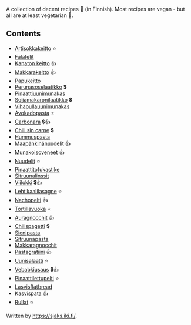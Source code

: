 A collection of decent recipes 🥘 (in Finnish). Most recipes are vegan - but all are at least vegetarian 🥦.

## Contents
- [Artisokkakeitto](/cookbook/keitot/artisokkakeitto) ⭐
- [Falafelit](/cookbook/uunissa/falafelit)
- [Kanaton keitto](/cookbook/keitot/kanaton_keitto) 👍
- [Makkarakeitto](/cookbook/keitot/makkarakeitto) 👍
- [Papukeitto](/cookbook/keitot/papukeitto)
- [Perunasoselaatikko](/cookbook/uunissa/perunasoselaatikko) 💲
- [Pinaattiuunimunakas](/cookbook/uunissa/pinaattiuunimunakas)
- [Soijamakaronilaatikko](/cookbook/uunissa/soijamakaronilaatikko) 💲
- [Vihapullauunimunakas](/cookbook/uunissa/vihapullauunimunakas)
- [Avokadopasta](/cookbook/pannulla/avokadopasta) ⭐
- [Carbonara](/cookbook/pannulla/carbonara) 💲👍
- [Chili sin carne](/cookbook/pannulla/chilisincarne) 💲
- [Hummuspasta](/cookbook/pannulla/hummuspasta)
- [Maapähkinänuudelit](/cookbook/pannulla/maapahkinanuudelit) 👍
- [Munakoisoveneet](/cookbook/pannulla/munakoisoveneet) 👍
- [Nuudelit](/cookbook/pannulla/nuudelit) ⭐
- [Pinaattitofukastike](/cookbook/pannulla/pinaattitofukastike)
- [Sitruunalinssit](/cookbook/pannulla/sitruunalinssit)
- [Viilokki](/cookbook/pannulla/viilokki) 💲👍
- [Lehtikaalilasagne](/cookbook/uunissa/lehtikaalilasagne) ⭐
- [Nachopelti](/cookbook/uunissa/nachopelti) 👍
- [Tortillavuoka](/cookbook/uunissa/tortillavuoka) ⭐
- [Auragnocchit](/cookbook/pannulla/auragnocchit) 👍
- [Chilispagetti](/cookbook/pannulla/chilispagetti) 💲
- [Sienipasta](/cookbook/pannulla/sienipasta)
- [Sitruunapasta](/cookbook/pannulla/sitruunapasta)
- [Makkaragnocchit](/cookbook/uunissa/makkaragnocchit)
- [Pastagratiini](/cookbook/uunissa/pastagratiini) 👍
- [Uunisalaatti](/cookbook/uunissa/uunisalaatti) ⭐
- [Vebabkiusaus](/cookbook/uunissa/vebabkiusaus) 💲👍
- [Pinaattilettupelti](/cookbook/uunissa/pinaattilettupelti) ⭐
- [Lasvisflatbread](/cookbook/uunissa/kasvisflatbread)
- [Kasvispata](/cookbook/pannulla/kasvispata) 👍
- [Rullat](/cookbook/muut/rulla) ⭐

Written by https://sjaks.iki.fi/.
